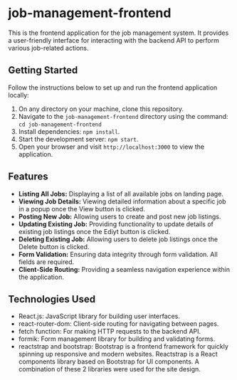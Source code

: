 # job-management-frontend

This is the frontend application for the job management system. It provides a user-friendly interface for interacting with the backend API to perform various job-related actions.

## Getting Started

Follow the instructions below to set up and run the frontend application locally:

1. On any directory on your machine, clone this repository.
2. Navigate to the `job-management-frontend` directory using the command: `cd job-management-frontend`
3. Install dependencies: `npm install`.
4. Start the development server: `npm start`.
5. Open your browser and visit `http://localhost:3000` to view the application.

## Features

- **Listing All Jobs:** Displaying a list of all available jobs on landing page.
- **Viewing Job Details:** Viewing detailed information about a specific job in a popup once the View button is clicked.
- **Posting New Job:** Allowing users to create and post new job listings.
- **Updating Existing Job:** Providing functionality to update details of existing job listings once the Ediyt button is clicked.
- **Deleting Existing Job:** Allowing users to delete job listings once the Delete button is clicked.
- **Form Validation:** Ensuring data integrity through form validation. All fields are required.
- **Client-Side Routing:** Providing a seamless navigation experience within the application.

## Technologies Used

- React.js: JavaScript library for building user interfaces.
- react-router-dom: Client-side routing for navigating between pages.
- fetch function: For making HTTP requests to the backend API.
- formik: Form management library for building and validating forms.
- reactstrap and bootstrap: Bootstrap is a frontend framework for quickly spinning up responsive and modern websites. Reactstrap is a React components library based on Bootstrap for UI components. A combination of these 2 libraries were used for the site design.
